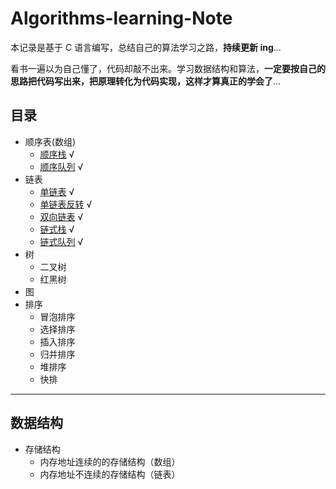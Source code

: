 # Algorithms-learning-Note

本记录是基于 C 语言编写，总结自己的算法学习之路，**持续更新 ing**...

看书一遍以为自己懂了，代码却敲不出来。学习数据结构和算法，**一定要按自己的思路把代码写出来，把原理转化为代码实现，这样才算真正的学会了**...

## 目录

* 顺序表(数组)
    * [顺序栈](https://github.com/zhujun2730/Algorithms-learning-Note/blob/master/Stack/array_stack.c) √
    * [顺序队列](https://github.com/zhujun2730/Algorithms-learning-Note/blob/master/Queue/array_queue.c) √
* 链表
    * [单链表](https://github.com/zhujun2730/Algorithms-learning-Note/blob/master/Linked%20List/single_linklist.c) √  
    * [单链表反转](https://github.com/zhujun2730/Algorithms-learning-Note/blob/master/Linked%20List/linklist_reverse.c) √ 
    * [双向链表](https://github.com/zhujun2730/Algorithms-learning-Note/blob/master/Linked%20List/double_linklist.c) √  
    * [链式栈](https://github.com/zhujun2730/Algorithms-learning-Note/blob/master/Stack/link_stack.c) √  
    * [链式队列](https://github.com/zhujun2730/Algorithms-learning-Note/blob/master/Queue/link_queue.c) √  
* 树  
    * 二叉树
    * 红黑树
* 图  
* 排序
    * 冒泡排序
    * 选择排序
    * 插入排序
    * 归并排序
    * 堆排序
    * 快排
    
---
## 数据结构

* 存储结构
   * 内存地址连续的的存储结构（数组）
   * 内存地址不连续的存储结构（链表）

